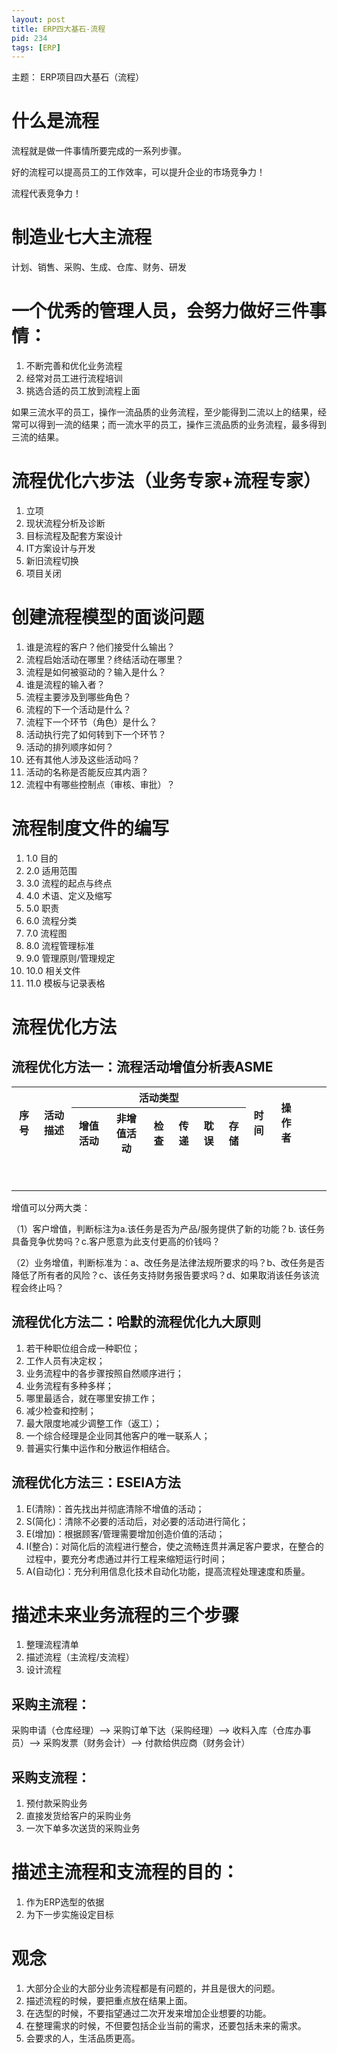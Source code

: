 ```yaml
---
layout: post
title: ERP四大基石-流程
pid: 234
tags: [ERP]
---
```


主题： ERP项目四大基石（流程）

# 什么是流程

流程就是做一件事情所要完成的一系列步骤。

好的流程可以提高员工的工作效率，可以提升企业的市场竞争力！

流程代表竞争力！

# 制造业七大主流程

计划、销售、采购、生成、仓库、财务、研发

# 一个优秀的管理人员，会努力做好三件事情：

1. 不断完善和优化业务流程
2. 经常对员工进行流程培训
3. 挑选合适的员工放到流程上面

如果三流水平的员工，操作一流品质的业务流程，至少能得到二流以上的结果，经常可以得到一流的结果；而一流水平的员工，操作三流品质的业务流程，最多得到三流的结果。

# 流程优化六步法（业务专家+流程专家）

1. 立项
2. 现状流程分析及诊断
3. 目标流程及配套方案设计
4. IT方案设计与开发
5. 新旧流程切换
6. 项目关闭

# 创建流程模型的面谈问题

1. 谁是流程的客户？他们接受什么输出？
2. 流程启始活动在哪里？终结活动在哪里？
3. 流程是如何被驱动的？输入是什么？
4. 谁是流程的输入者？
5. 流程主要涉及到哪些角色？
6. 流程的下一个活动是什么？
7. 流程下一个环节（角色）是什么？
8. 活动执行完了如何转到下一个环节？
9. 活动的排列顺序如何？
10. 还有其他人涉及这些活动吗？
11. 活动的名称是否能反应其内涵？
12. 流程中有哪些控制点（审核、审批）？
	
	
# 流程制度文件的编写

1. 1.0 目的
2. 2.0 适用范围
3. 3.0 流程的起点与终点
4. 4.0 术语、定义及缩写
5. 5.0 职责
6. 6.0 流程分类
7. 7.0 流程图
8. 8.0 流程管理标准
9. 9.0 管理原则/管理规定
10. 10.0 相关文件
11. 11.0 模板与记录表格

# 流程优化方法


## 流程优化方法一：流程活动增值分析表ASME

<table>
    <tr>
        <th rowspan="2">序号</th>
		<th rowspan="2">活动描述</th>
        <th colspan="6">活动类型</th>
        <th rowspan="2">时间</th>
        <th rowspan="2">操作者</th>
    </tr>
    <tr>
        <th>增值活动</th>
		<th>非增值活动</th>
		<th>检查</th>
		<th>传递</th>
		<th>耽误</th>
		<th>存储</th>
    </tr>
    <tr>
        <td rowspan="2">&nbsp;</td>
	<td rowspan="2">&nbsp;</td>
        <td colspan="6">&nbsp;</td>
        <td rowspan="2">&nbsp;</td>
        <td rowspan="2">&nbsp;</td>
    </tr>
    <tr>
        <td rowspan="2">&nbsp;</td>
	<td rowspan="2">&nbsp;</td>
        <td colspan="6">&nbsp;</td>
        <td rowspan="2">&nbsp;</td>
        <td rowspan="2">&nbsp;</td>
    </tr>
</table>


增值可以分两大类：

（1）客户增值，判断标注为a.该任务是否为产品/服务提供了新的功能？b. 该任务具备竞争优势吗？c.客户愿意为此支付更高的价钱吗？

（2）业务增值，判断标准为：a、改任务是法律法规所要求的吗？b、改任务是否降低了所有者的风险？c、该任务支持财务报告要求吗？d、如果取消该任务该流程会终止吗？



## 流程优化方法二：哈默的流程优化九大原则

1. 若干种职位组合成一种职位；
2. 工作人员有决定权；
3. 业务流程中的各步骤按照自然顺序进行；
4. 业务流程有多种多样；
5. 哪里最适合，就在哪里安排工作；
6. 减少检查和控制；
7. 最大限度地减少调整工作（返工）；
8. 一个综合经理是企业同其他客户的唯一联系人；
9. 普遍实行集中运作和分散运作相结合。
	
	
## 流程优化方法三：ESEIA方法

1. E(清除)：首先找出并彻底清除不增值的活动；
2. S(简化)：清除不必要的活动后，对必要的活动进行简化；
3. E(增加)：根据顾客/管理需要增加创造价值的活动；
4. I(整合)：对简化后的流程进行整合，使之流畅连贯并满足客户要求，在整合的过程中，要充分考虑通过并行工程来缩短运行时间；
5. A(自动化)：充分利用信息化技术自动化功能，提高流程处理速度和质量。
	
	
# 描述未来业务流程的三个步骤

1. 整理流程清单
2. 描述流程（主流程/支流程）
3. 设计流程


## 采购主流程：

采购申请（仓库经理）--> 采购订单下达（采购经理）--> 收料入库（仓库办事员）--> 采购发票（财务会计）--> 付款给供应商（财务会计）

## 采购支流程：

1. 预付款采购业务
2. 直接发货给客户的采购业务
3. 一次下单多次送货的采购业务
	
	
# 描述主流程和支流程的目的：

1. 作为ERP选型的依据
2. 为下一步实施设定目标
	
	
	
# 观念

1. 大部分企业的大部分业务流程都是有问题的，并且是很大的问题。
2. 描述流程的时候，要把重点放在结果上面。
3. 在选型的时候，不要指望通过二次开发来增加企业想要的功能。
4. 在整理需求的时候，不但要包括企业当前的需求，还要包括未来的需求。
5. 会要求的人，生活品质更高。


